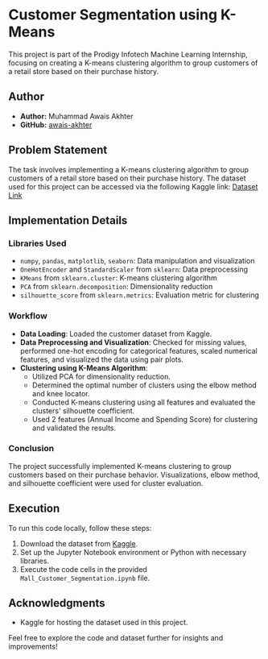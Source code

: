 # Customer Segmentation using K-Means

This project is part of the Prodigy Infotech Machine Learning Internship, focusing on creating a K-means clustering algorithm to group customers of a retail store based on their purchase history.

## Author

- **Author:** Muhammad Awais Akhter
- **GitHub:** [awais-akhter](https://github.com/awais-akhter)

## Problem Statement

The task involves implementing a K-means clustering algorithm to group customers of a retail store based on their purchase history. The dataset used for this project can be accessed via the following Kaggle link:
[Dataset Link](https://www.kaggle.com/datasets/vjchoudhary7/customer-segmentation-tutorial-in-python)

## Implementation Details

### Libraries Used

- `numpy`, `pandas`, `matplotlib`, `seaborn`: Data manipulation and visualization
- `OneHotEncoder` and `StandardScaler` from `sklearn`: Data preprocessing
- `KMeans` from `sklearn.cluster`: K-means clustering algorithm
- `PCA` from `sklearn.decomposition`: Dimensionality reduction
- `silhouette_score` from `sklearn.metrics`: Evaluation metric for clustering

### Workflow

- **Data Loading**: Loaded the customer dataset from Kaggle.
- **Data Preprocessing and Visualization**: Checked for missing values, performed one-hot encoding for categorical features, scaled numerical features, and visualized the data using pair plots.
- **Clustering using K-Means Algorithm**:
  - Utilized PCA for dimensionality reduction.
  - Determined the optimal number of clusters using the elbow method and knee locator.
  - Conducted K-means clustering using all features and evaluated the clusters' silhouette coefficient.
  - Used 2 features (Annual Income and Spending Score) for clustering and validated the results.

### Conclusion

The project successfully implemented K-means clustering to group customers based on their purchase behavior. Visualizations, elbow method, and silhouette coefficient were used for cluster evaluation.

## Execution

To run this code locally, follow these steps:
1. Download the dataset from [Kaggle](https://www.kaggle.com/datasets/vjchoudhary7/customer-segmentation-tutorial-in-python).
2. Set up the Jupyter Notebook environment or Python with necessary libraries.
3. Execute the code cells in the provided `Mall_Customer_Segmentation.ipynb` file.

## Acknowledgments

- Kaggle for hosting the dataset used in this project.

Feel free to explore the code and dataset further for insights and improvements!
